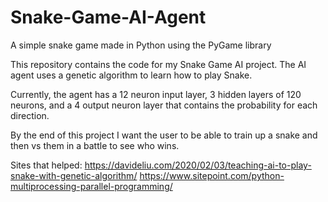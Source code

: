# Snake-Game-AI-Agent
A simple snake game made in Python using the PyGame library

This repository contains the code for my Snake Game AI project. The AI agent uses a genetic algorithm to learn how to play Snake.

Currently, the agent has a 12 neuron input layer, 3 hidden layers of 120 neurons, and a 4 output neuron layer that contains the probability for each direction.

By the end of this project I want the user to be able to train up a snake and then vs them in a battle to see who wins.

Sites that helped:
https://davideliu.com/2020/02/03/teaching-ai-to-play-snake-with-genetic-algorithm/
https://www.sitepoint.com/python-multiprocessing-parallel-programming/
